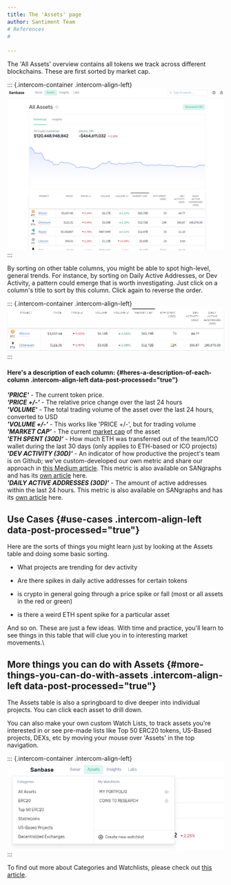 ```yaml
---
title: The 'Assets' page
author: Santiment Team
# References
#

---
```


The \'All Assets\' overview contains all tokens we track across
different blockchains. These are first sorted by market cap.

::: {.intercom-container .intercom-align-left}
![](01_all_assets.png)
:::

By sorting on other table columns, you might be able to spot high-level,
general trends. For instance, by sorting on Daily Active Addresses, or
Dev Activity, a pattern could emerge that is worth investigating. Just
click on a column\'s title to sort by this column. Click again to
reverse the order.

::: {.intercom-container .intercom-align-left}
![](03_asset_columns.png)
:::

#### Here\'s a description of each column: {#heres-a-description-of-each-column .intercom-align-left data-post-processed="true"}

***\'PRICE\'*** - The current token price.\
***\'PRICE +/-\'*** - The relative price change over the last 24 hours\
***\'VOLUME\'*** - The total trading volume of the asset over the last
24 hours, converted to USD\
***\'VOLUME +/-\'*** - This works like \'PRICE +/-\', but for trading
volume\
***\'MARKET CAP\'*** - The current [market
cap](https://en.wikipedia.org/wiki/Market_capitalization) of the asset\
***\'ETH SPENT (30D)\'*** - How much ETH was transferred out of the
team/ICO wallet during the last 30 days (only applies to ETH-based or
ICO projects)\
***\'DEV ACTIVITY (30D)\'*** - An indicator of how productive the
project\'s team is on Github; we\'ve custom-developed our own metric and
share our approach in [this Medium
article](https://medium.com/santiment/tracking-github-activity-of-crypto-projects-introducing-a-better-approach-9fb1af3f1c32).
This metric is also available on SANgraphs and has its [own
article](/intercom-articles/metrics-explained/sangraphs/metric-developer-activity)
here.\
***\'DAILY ACTIVE ADDRESSES (30D)\'*** - The amount of active addresses
within the last 24 hours. This metric is also available on SANgraphs and
has its [own
article](/intercom-articles/metrics-explained/sangraphs/metric-daily-active-addresses)
here.

Use Cases {#use-cases .intercom-align-left data-post-processed="true"}
---------

Here are the sorts of things you might learn just by looking at the
Assets table and doing some basic sorting.

-   What projects are trending for dev activity

<!-- -->

-   Are there spikes in daily active addresses for certain tokens

<!-- -->

-   is crypto in general going through a price spike or fall (most or
    all assets in the red or green)

<!-- -->

-   is there a weird ETH spent spike for a particular asset

And so on. These are just a few ideas. With time and practice, you\'ll
learn to see things in this table that will clue you in to interesting
market movements.\

More things you can do with Assets {#more-things-you-can-do-with-assets .intercom-align-left data-post-processed="true"}
----------------------------------

The Assets table is also a springboard to dive deeper into individual
projects. You can click each asset to drill down.

You can also make your own custom Watch Lists, to track assets you\'re
interested in or see pre-made lists like Top 50 ERC20 tokens, US-Based
projects, DEXs, etc by moving your mouse over \'Assets\' in the top
navigation.

::: {.intercom-container .intercom-align-left}
![](02_assets_menu.png)
:::

To find out more about Categories and Watchlists, please check out [this
article](/intercom-articles/getting-started/categories-and-watchlists).
